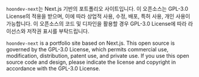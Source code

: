 `hoondev-next`는 Next.js 기반의 포트폴리오 사이트입니다. 이 오픈소스는 GPL-3.0 License의 적용을 받으며, 이에 따라 상업적 사용, 수정, 배포, 특허 사용, 개인 사용이 가능합니다. 이 오픈소스의 코드 및 디자인을 활용할 경우 GPL-3.0 License에 따라 라이선스와 저작권 표시를 부탁드립니다.

`hoondev-next` is a portfolio site based on Next.js. This open source is governed by the GPL-3.0 License, which permits commercial use, modification, distribution, patent use, and private use. If you use this open source code and design, please indicate the license and copyright in accordance with the GPL-3.0 License.
